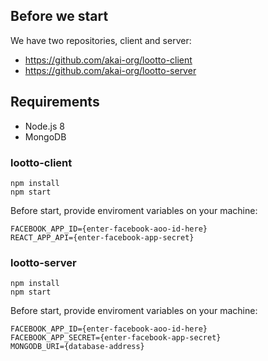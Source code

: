 ## Before we start

We have two repositories, client and server: 
- https://github.com/akai-org/lootto-client 
- https://github.com/akai-org/lootto-server

## Requirements

- Node.js 8
- MongoDB

### lootto-client

```
npm install
npm start
```

Before start, provide enviroment variables on your machine:

```
FACEBOOK_APP_ID={enter-facebook-aoo-id-here}
REACT_APP_API={enter-facebook-app-secret}
```

### lootto-server

```
npm install
npm start
```

Before start, provide enviroment variables on your machine:

```
FACEBOOK_APP_ID={enter-facebook-aoo-id-here}
FACEBOOK_APP_SECRET={enter-facebook-app-secret}
MONGODB_URI={database-address}
```
